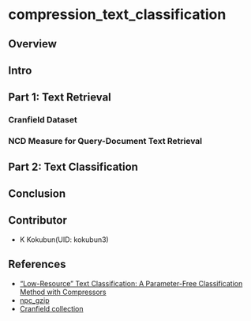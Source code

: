 # compression_text_classification
## Overview

## Intro

## Part 1: Text Retrieval
### Cranfield Dataset

### NCD Measure for Query-Document Text Retrieval

## Part 2: Text Classification

## Conclusion

## Contributor
- K Kokubun(UID: kokubun3)

## References
- [“Low-Resource” Text Classification: A Parameter-Free Classification Method with Compressors](https://aclanthology.org/2023.findings-acl.426/)
- [npc_gzip](https://github.com/bazingagin/npc_gzip)
- [Cranfield collection](http://ir.dcs.gla.ac.uk/resources/test_collections/cran/)